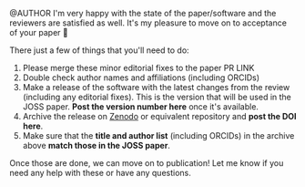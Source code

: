 @AUTHOR I'm very happy with the state of the paper/software and the reviewers are satisfied as well. It's my pleasure to move on to acceptance of your paper 🎉

There just a few of things that you'll need to do:

1. Please merge these minor editorial fixes to the paper PR LINK
1. Double check author names and affiliations (including ORCIDs)
1. Make a release of the software with the latest changes from the review (including any editorial fixes). This is the version that will be used in the JOSS paper. **Post the version number here** once it's available.
1. Archive the release on [Zenodo](https://zenodo.org) or equivalent repository and **post the DOI here**.
1. Make sure that the **title and author list** (including ORCIDs) in the archive above **match those in the JOSS paper**.

Once those are done, we can move on to publication! Let me know if you need any help with these or have any questions.
